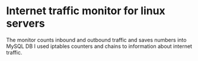 # Internet traffic monitor for linux servers
The monitor counts inbound and outbound traffic and saves numbers into MySQL DB
I used iptables counters and chains to information about internet traffic.
